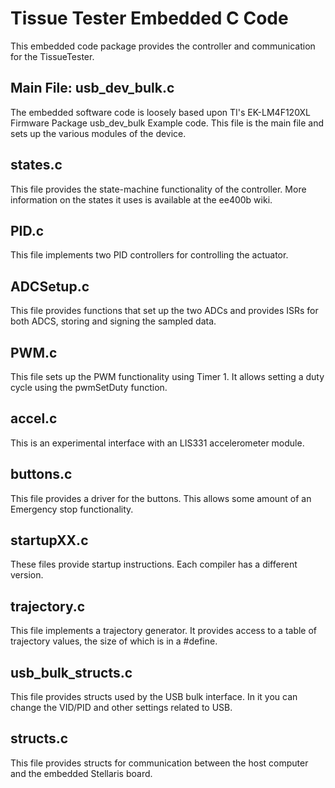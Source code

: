 # Tissue Tester Embedded C Code

This embedded code package provides the controller and communication for the TissueTester.

## Main File: usb_dev_bulk.c
The embedded software code is loosely based upon TI's EK-LM4F120XL Firmware Package usb_dev_bulk Example code. This file is the main file and sets up the various modules of the device.

## states.c
This file provides the state-machine functionality of the controller. More information on the states it uses is available at the ee400b wiki.

## PID.c
This file implements two PID controllers for controlling the actuator.

## ADCSetup.c
This file provides functions that set up the two ADCs and provides ISRs for both ADCS, storing and signing the sampled data.

## PWM.c
This file sets up the PWM functionality using Timer 1. It allows setting a duty cycle using the pwmSetDuty function.

## accel.c
This is an experimental interface with an LIS331 accelerometer module.

## buttons.c
This file provides a driver for the buttons. This allows some amount of an Emergency stop functionality.

## startupXX.c
These files provide startup instructions. Each compiler has a different version.

## trajectory.c
This file implements a trajectory generator. It provides access to a table of trajectory values, the size of which is in a #define.

## usb_bulk_structs.c
This file provides structs used by the USB bulk interface. In it you can change the VID/PID and other settings related to USB.

## structs.c
This file provides structs for communication between the host computer and the embedded Stellaris board.
